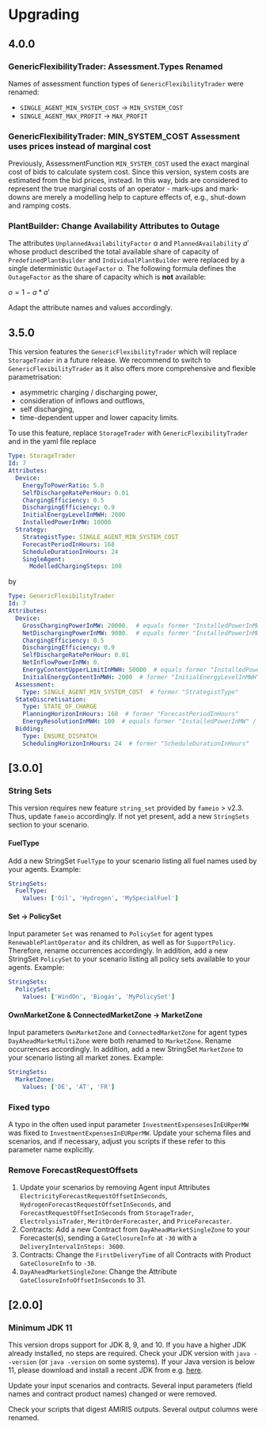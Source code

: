 <!-- SPDX-FileCopyrightText: 2025 German Aerospace Center <amiris@dlr.de>

SPDX-License-Identifier: Apache-2.0 -->
# Upgrading
## 4.0.0

### GenericFlexibilityTrader: Assessment.Types Renamed

Names of assessment function types of `GenericFlexibilityTrader` were renamed:

* `SINGLE_AGENT_MIN_SYSTEM_COST` &rarr; `MIN_SYSTEM_COST`
* `SINGLE_AGENT_MAX_PROFIT` &rarr; `MAX_PROFIT`

### GenericFlexibilityTrader: MIN_SYSTEM_COST Assessment uses prices instead of marginal cost

Previously, AssessmentFunction `MIN_SYSTEM_COST` used the exact marginal cost of bids to calculate system cost.
Since this version, system costs are estimated from the bid prices, instead.
In this way, bids are considered to represent the true marginal costs of an operator - mark-ups and mark-downs are merely a modelling help to capture effects of, e.g., shut-down and ramping costs.

### PlantBuilder: Change Availability Attributes to Outage

The attributes `UnplannedAvailabilityFactor` $a$ and `PlannedAvailability` $a'$ whose product described the total available share of capacity of `PredefinedPlantBuilder` and `IndividualPlantBuilder` were replaced by a single deterministic `OutageFactor` $o$.
The following formula defines the `OutageFactor` as the share of capacity which is **not** available:

$o = 1 - a * a'$

Adapt the attribute names and values accordingly.

## 3.5.0

This version features the `GenericFlexibilityTrader` which will replace `StorageTrader` in a future release.
We recommend to switch to `GenericFlexibilityTrader` as it also offers more comprehensive and flexible parametrisation:
* asymmetric charging / discharging power,
* consideration of inflows and outflows,
* self discharging,
* time-dependent upper and lower capacity limits.

To use this feature, replace `StorageTrader` with `GenericFlexibilityTrader` and in the yaml file replace 

```yaml
Type: StorageTrader
Id: 7
Attributes:
  Device:
    EnergyToPowerRatio: 5.0
    SelfDischargeRatePerHour: 0.01
    ChargingEfficiency: 0.5
    DischargingEfficiency: 0.9
    InitialEnergyLevelInMWH: 2000
    InstalledPowerInMW: 10000
  Strategy:
    StrategistType: SINGLE_AGENT_MIN_SYSTEM_COST
    ForecastPeriodInHours: 168
    ScheduleDurationInHours: 24
    SingleAgent:
      ModelledChargingSteps: 100
```

by

```yaml
Type: GenericFlexibilityTrader
Id: 7
Attributes:
  Device:
    GrossChargingPowerInMW: 20000.  # equals former "InstalledPowerInMW" / "ChargingEfficiency"
    NetDischargingPowerInMW: 9000.  # equals former "InstalledPowerInMW" * "DischargingEfficiency"
    ChargingEfficiency: 0.5
    DischargingEfficiency: 0.9
    SelfDischargeRatePerHour: 0.01
    NetInflowPowerInMW: 0.
    EnergyContentUpperLimitInMWH: 50000  # equals former "InstalledPowerInMW" * "EnergyToPowerRatio"
    InitialEnergyContentInMWH: 2000  # former "InitialEnergyLevelInMWH"
  Assessment:
    Type: SINGLE_AGENT_MIN_SYSTEM_COST  # former "StrategistType"
  StateDiscretisation:
    Type: STATE_OF_CHARGE
    PlanningHorizonInHours: 168  # former "ForecastPeriodInHours"
    EnergyResolutionInMWH: 100  # equals former "InstalledPowerInMW" / "ModelledChargingSteps"
  Bidding:
    Type: ENSURE_DISPATCH
    SchedulingHorizonInHours: 24  # former "ScheduleDurationInHours"
```

## [3.0.0]
### String Sets
This version requires new feature `string_set` provided by `fameio` > v2.3.
Thus, update `fameio` accordingly.
If not yet present, add a new `StringSets` section to your scenario.

#### FuelType
Add a new StringSet `FuelType` to your scenario listing all fuel names used by your agents.
Example:

```yaml
StringSets:
  FuelType:
    Values: ['Oil', 'Hydrogen', 'MySpecialFuel']
```

#### Set -> PolicySet
Input parameter `Set` was renamed to `PolicySet` for agent types `RenewablePlantOperator` and its children, as well as for `SupportPolicy`.
Therefore, rename occurrences accordingly.
In addition, add a new StringSet `PolicySet` to your scenario listing all policy sets available to your agents.
Example:

```yaml
StringSets:
  PolicySet:
    Values: ['WindOn', 'Biogas', 'MyPolicySet']
```

#### OwnMarketZone & ConnectedMarketZone -> MarketZone
Input parameters `OwnMarketZone` and `ConnectedMarketZone` for agent types `DayAheadMarketMultiZone` were both renamed to `MarketZone`.
Rename occurrences accordingly.
In addition, add a new StringSet `MarketZone` to your scenario listing all market zones.
Example:

```yaml
StringSets:
  MarketZone:
    Values: ['DE', 'AT', 'FR']
```

### Fixed typo
A typo in the often used input parameter `InvestmentExpensesesInEURperMW` was fixed to `InvestmentExpensesInEURperMW`.
Update your schema files and scenarios, and if necessary, adjust you scripts if these refer to this parameter name explicitly.

### Remove ForecastRequestOffsets
1. Update your scenarios by removing Agent input Attributes `ElectricityForecastRequestOffsetInSeconds`, `HydrogenForecastRequestOffsetInSeconds`, and `ForecastRequestOffsetInSeconds` from `StorageTrader`, `ElectrolysisTrader`, `MeritOrderForecaster`, and `PriceForecaster`.
1. Contracts: Add a new Contract from `DayAheadMarketSingleZone` to your Forecaster(s), sending a `GateClosureInfo` at `-30` with a `DeliveryIntervalInSteps: 3600`.
1. Contracts: Change the `FirstDeliveryTime` of all Contracts with Product `GateClosureInfo` to `-30`.
1. `DayAheadMarketSingleZone`: Change the Attribute `GateClosureInfoOffsetInSeconds` to 31. 

## [2.0.0]
### Minimum JDK 11
This version drops support for JDK 8, 9, and 10.
If you have a higher JDK already installed, no steps are required.
Check your JDK version with `java --version` (or `java -version` on some systems). 
If your Java version is below 11, please download and install a recent JDK from e.g. [here](https://adoptium.net/).

Update your input scenarios and contracts.
Several input parameters (field names and contract product names) changed or were removed.

Check your scripts that digest AMIRIS outputs.
Several output columns were renamed.